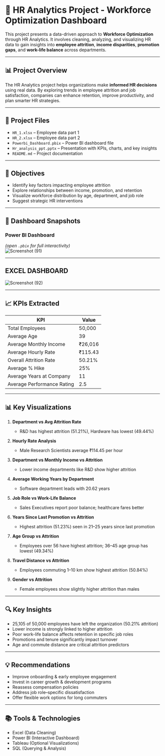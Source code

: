# 👥 HR Analytics Project - Workforce Optimization Dashboard

This project presents a data-driven approach to **Workforce Optimization** through HR Analytics. It involves cleaning, analyzing, and visualizing HR data to gain insights into **employee attrition**, **income disparities**, **promotion gaps**, and **work-life balance** across departments.

---

## 📊 Project Overview

The HR Analytics project helps organizations make **informed HR decisions** using real data. By exploring trends in employee attrition and job satisfaction, companies can enhance retention, improve productivity, and plan smarter HR strategies.

---

## 📂 Project Files

- `HR_1.xlsx` – Employee data part 1  
- `HR_2.xlsx` – Employee data part 2  
- `Powerbi_Dashboard.pbix` – Power BI dashboard file  
- `Hr_analysis_ppt.pptx` – Presentation with KPIs, charts, and key insights  
- `README.md` – Project documentation  

---

## 🎯 Objectives

- Identify key factors impacting employee attrition  
- Explore relationships between income, promotion, and retention  
- Visualize workforce distribution by age, department, and job role  
- Suggest strategic HR interventions

---
## 📸 Dashboard Snapshots

### Power BI Dashboard  
*(open `.pbix` for full interactivity)*  
![Screenshot (91)](https://github.com/user-attachments/assets/9fb773b6-fbce-4908-b1bd-cc77d0140464)

---

## EXCEL DASHBOARD
![Screenshot (92)](https://github.com/user-attachments/assets/c2ab55ad-3cd0-4d85-9d1d-803dca26337a)


----
## 📈 KPIs Extracted

| KPI                                | Value          |
|-----------------------------------|----------------|
| Total Employees                   | 50,000         |
| Average Age                       | 39             |
| Average Monthly Income            | ₹26,016        |
| Average Hourly Rate              | ₹115.43        |
| Overall Attrition Rate            | 50.21%         |
| Average % Hike                    | 25%            |
| Average Years at Company          | 11             |
| Average Performance Rating        | 2.5            |

---

## 📊 Key Visualizations

1. **Department vs Avg Attrition Rate**  
   - R&D has highest attrition (51.21%), Hardware has lowest (49.44%)

2. **Hourly Rate Analysis**  
   - Male Research Scientists average ₹114.45 per hour

3. **Department vs Monthly Income vs Attrition**  
   - Lower income departments like R&D show higher attrition

4. **Average Working Years by Department**  
   - Software department leads with 20.62 years

5. **Job Role vs Work-Life Balance**  
   - Sales Executives report poor balance; healthcare fares better

6. **Years Since Last Promotion vs Attrition**  
   - Highest attrition (51.23%) seen in 21–25 years since last promotion

7. **Age Group vs Attrition**  
   - Employees over 56 have highest attrition; 36–45 age group has lowest (49.34%)

8. **Travel Distance vs Attrition**  
   - Employees commuting 1–10 km show highest attrition (50.84%)

9. **Gender vs Attrition**  
   - Female employees show slightly higher attrition than males

---

## 🔍 Key Insights

- 25,105 of 50,000 employees have left the organization (50.21% attrition)
- Lower income is strongly linked to higher attrition
- Poor work-life balance affects retention in specific job roles
- Promotions and tenure significantly impact turnover
- Age and commute distance are critical attrition predictors

---

## 💡 Recommendations

- Improve onboarding & early employee engagement  
- Invest in career growth & development programs  
- Reassess compensation policies  
- Address job role–specific dissatisfaction  
- Offer flexible work options for long commuters  

---


## 📚 Tools & Technologies

- Excel (Data Cleaning)  
- Power BI (Interactive Dashboard)  
- Tableau (Optional Visualizations)  
- SQL (Querying & Analysis)  
















